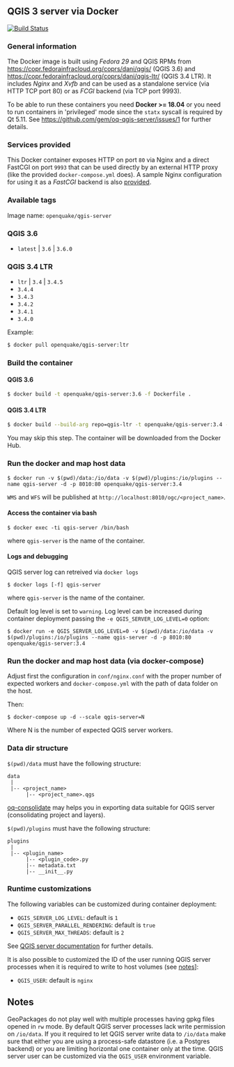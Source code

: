 ## QGIS 3 server via Docker

[![Build Status](https://travis-ci.org/gem/oq-qgis-server.svg?branch=master)](https://travis-ci.org/gem/oq-qgis-server)

### General information

The Docker image is built using *Fedora 29* and QGIS RPMs from https://copr.fedorainfracloud.org/coprs/dani/qgis/ (QGIS 3.6) and https://copr.fedorainfracloud.org/coprs/dani/qgis-ltr/ (QGIS 3.4 LTR).
It includes *Nginx* and *Xvfb* and can be used as a standalone service (via HTTP TCP port 80) or as *FCGI* backend (via TCP port 9993).

To be able to run these containers you need **Docker >= 18.04** or you need to run containers in 'privileged' mode since the `statx` syscall is required by Qt 5.11.
See https://github.com/gem/oq-qgis-server/issues/1 for further details.

### Services provided

This Docker container exposes HTTP on port `80` via Nginx and a direct FastCGI on port `9993` that can be used directly by an external HTTP proxy (like the provided `docker-compose.yml` does).
A sample Nginx configuration for using it as a *FastCGI* backend is also [provided](conf/nginx-fcgi-sample.conf).

### Available tags

Image name: `openquake/qgis-server`

### QGIS 3.6
- `latest` | `3.6` | `3.6.0`

### QGIS 3.4 LTR
- `ltr` | `3.4` | `3.4.5`
- `3.4.4`
- `3.4.3`
- `3.4.2`
- `3.4.1`
- `3.4.0`

Example:

```bash
$ docker pull openquake/qgis-server:ltr
```

### Build the container

#### QGIS 3.6

```bash
$ docker build -t openquake/qgis-server:3.6 -f Dockerfile .
```

#### QGIS 3.4 LTR

```bash
$ docker build --build-arg repo=qgis-ltr -t openquake/qgis-server:3.4 -f Dockerfile .
```

You may skip this step. The container will be downloaded from the Docker Hub.

### Run the docker and map host data

```
$ docker run -v $(pwd)/data:/io/data -v $(pwd)/plugins:/io/plugins --name qgis-server -d -p 8010:80 openquake/qgis-server:3.4
```

`WMS` and `WFS` will be published at `http://localhost:8010/ogc/<project_name>`.

#### Access the container via bash

```
$ docker exec -ti qgis-server /bin/bash
```

where `qgis-server` is the name of the container.

#### Logs and debugging

QGIS server log can retreived via `docker logs`

```
$ docker logs [-f] qgis-server
```

where `qgis-server` is the name of the container.

Default log level is set to `warning`. Log level can be increased during container deployment passing the `-e QGIS_SERVER_LOG_LEVEL=0` option:

```
$ docker run -e QGIS_SERVER_LOG_LEVEL=0 -v $(pwd)/data:/io/data -v $(pwd)/plugins:/io/plugins --name qgis-server -d -p 8010:80 openquake/qgis-server:3.4
```

### Run the docker and map host data (via docker-compose)

Adjust first the configuration in `conf/nginx.conf` with the proper number of expected workers
and `docker-compose.yml` with the path of data folder on the host.

Then:

```
$ docker-compose up -d --scale qgis-server=N
```

Where N is the number of expected QGIS server workers.


### Data dir structure

`$(pwd)/data` must have the following structure:

```
data 
 |
 |-- <project_name>
      |-- <project_name>.qgs
```

[oq-consolidate](https://github.com/gem/oq-consolidate) may helps you in exporting data suitable for QGIS server (consolidating project and layers).

`$(pwd)/plugins` must have the following structure:

```
plugins
 |
 |-- <plugin_name>
      |-- <plugin_code>.py
      |-- metadata.txt
      |-- __init__.py
```

### Runtime customizations

The following variables can be customized during container deployment:

- `QGIS_SERVER_LOG_LEVEL`: default is `1`
- `QGIS_SERVER_PARALLEL_RENDERING`: default is `true`
- `QGIS_SERVER_MAX_THREADS`: default is `2`

See [QGIS server documentation](https://docs.qgis.org/testing/en/docs/user_manual/working_with_ogc/server/config.html#qgis-server-log-level) for further details.

It is also possible to customized the ID of the user running QGIS server processes when it is required to write to host volumes (see [notes](#notes)]:

- `QGIS_USER`: default is `nginx`


## Notes

GeoPackages do not play well with multiple processes having gpkg files opened in `rw` mode. By default QGIS server processes lack write permission on `/io/data`.
If you it required to let QGIS server write data to `/io/data` make sure that either you are using a process-safe datastore (i.e. a Postgres backend) or you are
limiting horizontal one container only at the time. QGIS server user can be customized via the `QGIS_USER` environment variable.
